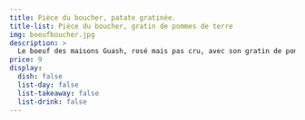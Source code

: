 ```yaml
---
title: Pièce du boucher, patate gratinée.
title-list: Pièce du boucher, gratin de pommes de terre
img: boeufboucher.jpg
description: >
  Le boeuf des maisons Guash, rosé mais pas cru, avec son gratin de pommes de terre
price: 9
display:
  dish: false
  list-day: false
  list-takeaway: false
  list-drink: false
---
```

